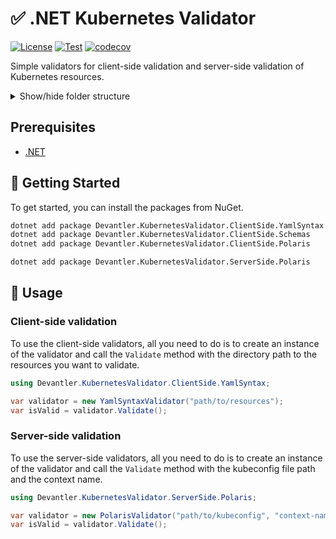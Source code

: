 # ✅ .NET Kubernetes Validator

[![License](https://img.shields.io/badge/License-Apache_2.0-blue.svg)](https://opensource.org/licenses/Apache-2.0)
[![Test](https://github.com/devantler/dotnet-kubernetes-validator/actions/workflows/test.yaml/badge.svg)](https://github.com/devantler/dotnet-kubernetes-validator/actions/workflows/test.yaml)
[![codecov](https://codecov.io/gh/devantler/dotnet-kubernetes-validator/graph/badge.svg?token=RhQPb4fE7z)](https://codecov.io/gh/devantler/dotnet-kubernetes-validator)

Simple validators for client-side validation and server-side validation of Kubernetes resources.

<details>
  <summary>Show/hide folder structure</summary>

<!-- readme-tree start -->
```
.
├── .github
│   └── workflows
├── Devantler.KubernetesValidator.ClientSide.Core
├── Devantler.KubernetesValidator.ClientSide.Polaris
├── Devantler.KubernetesValidator.ClientSide.Polaris.Tests
├── Devantler.KubernetesValidator.ClientSide.Schemas
├── Devantler.KubernetesValidator.ClientSide.Schemas.Tests
│   ├── SchemaValidatorTests
│   └── assets
│       ├── k8s-invalid
│       │   ├── apps
│       │   ├── clusters
│       │   │   └── ksail-default
│       │   │       └── flux-system
│       │   └── infrastructure
│       │       └── controllers
│       └── k8s-valid
│           ├── apps
│           ├── clusters
│           │   └── ksail-default
│           │       └── flux-system
│           └── infrastructure
│               └── controllers
├── Devantler.KubernetesValidator.ClientSide.YamlSyntax
├── Devantler.KubernetesValidator.ClientSide.YamlSyntax.Tests
│   ├── YamlSyntaxValidatorTests
│   └── assets
│       ├── k8s-invalid
│       │   ├── apps
│       │   ├── clusters
│       │   │   └── ksail-default
│       │   │       └── flux-system
│       │   └── infrastructure
│       │       └── controllers
│       └── k8s-valid
│           ├── apps
│           ├── clusters
│           │   └── ksail-default
│           │       └── flux-system
│           └── infrastructure
│               └── controllers
├── Devantler.KubernetesValidator.ServerSide.Core
├── Devantler.KubernetesValidator.ServerSide.Polaris
└── Devantler.KubernetesValidator.ServerSide.Polaris.Tests

44 directories
```
<!-- readme-tree end -->

</details>

## Prerequisites

- [.NET](https://dotnet.microsoft.com/en-us/)

## 🚀 Getting Started

To get started, you can install the packages from NuGet.

```bash
dotnet add package Devantler.KubernetesValidator.ClientSide.YamlSyntax
dotnet add package Devantler.KubernetesValidator.ClientSide.Schemas
dotnet add package Devantler.KubernetesValidator.ClientSide.Polaris

dotnet add package Devantler.KubernetesValidator.ServerSide.Polaris
```

## 📝 Usage

### Client-side validation

To use the client-side validators, all you need to do is to create an instance of the validator and call the `Validate` method with the directory path to the resources you want to validate.

```csharp
using Devantler.KubernetesValidator.ClientSide.YamlSyntax;

var validator = new YamlSyntaxValidator("path/to/resources");
var isValid = validator.Validate();
```

### Server-side validation

To use the server-side validators, all you need to do is to create an instance of the validator and call the `Validate` method with the kubeconfig file path and the context name.

```csharp
using Devantler.KubernetesValidator.ServerSide.Polaris;

var validator = new PolarisValidator("path/to/kubeconfig", "context-name");
var isValid = validator.Validate();
```
